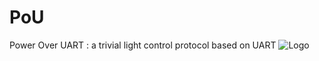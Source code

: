 # PoU
Power Over UART : a trivial light control protocol based on UART
![Logo]([http://url/to/img.png](https://github.com/lithium333/PoU/blob/main/logo.png?raw=true))

